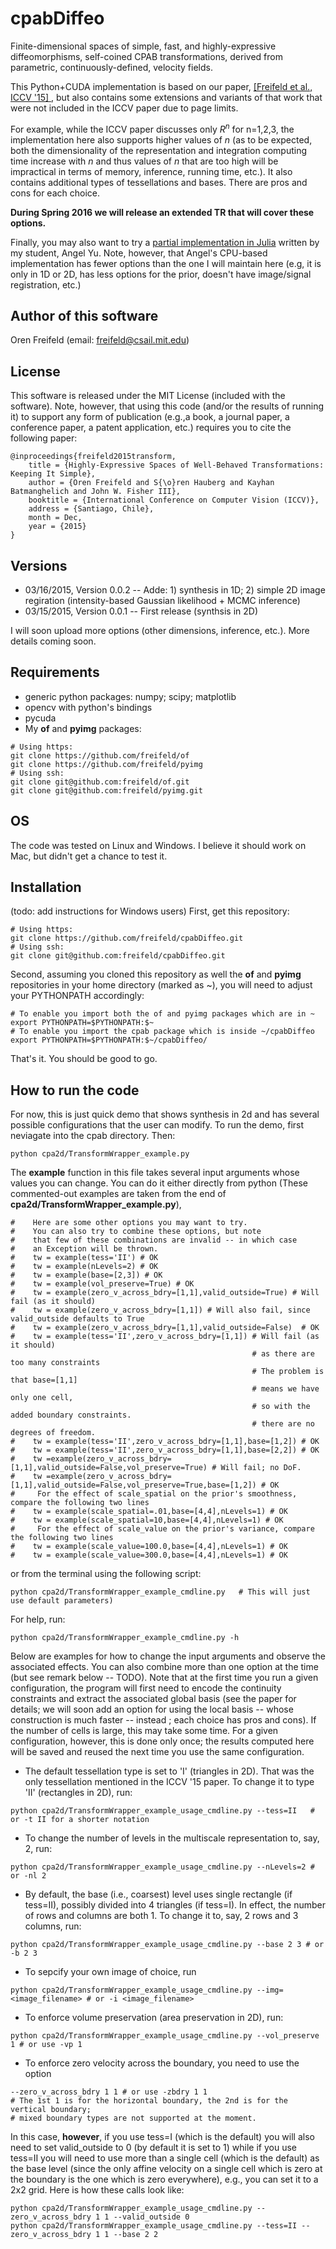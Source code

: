 # cpabDiffeo
Finite-dimensional spaces of simple, fast, and highly-expressive diffeomorphisms, self-coined CPAB transformations, derived from parametric, continuously-defined, velocity fields.

This Python+CUDA implementation is based on our paper, [\[Freifeld et al., ICCV '15\] ](http://people.csail.mit.edu/freifeld/publications.htm), but also contains some extensions and variants of that work that were not included in the ICCV paper due to page limits. 

For example, while the ICCV paper discusses only $R^n$ for n=1,2,3, the implementation here also supports higher values of $n$ (as to be expected, both the dimensionality of the representation and integration computing time increase with $n$ and thus values of $n$ that are too high will be impractical in terms of memory, inference, running time, etc.).
It also contains additional types of tessellations and bases. There are pros and cons for each choice.

**During Spring 2016 we will release an extended TR that will cover these options.**

Finally, you may also want to try a [partial implementation in Julia](https://github.com/angel8yu/cpab-diffeo-julia) written by my student, Angel Yu. Note, however, that Angel's CPU-based implementation has fewer options than the one I will maintain here (e.g, it is only in 1D or 2D, has less options for the prior, doesn't have image/signal registration, etc.)

## Author of this software

Oren Freifeld (email: freifeld@csail.mit.edu)

## License

This software is released under the MIT License (included with the software). Note, however, that using this code (and/or the results of running it) to support any form of publication (e.g.,a book, a journal paper, a conference paper, a patent application, etc.) requires you to cite the following paper:

```
@inproceedings{freifeld2015transform,
    title = {Highly-Expressive Spaces of Well-Behaved Transformations: Keeping It Simple},
    author = {Oren Freifeld and S{\o}ren Hauberg and Kayhan Batmanghelich and John W. Fisher III},
    booktitle = {International Conference on Computer Vision (ICCV)},
    address = {Santiago, Chile},
    month = Dec,
    year = {2015}
}
```

## Versions
- 03/16/2015, Version 0.0.2  -- Adde: 1) synthesis in 1D; 2) simple 2D image regiration (intensity-based Gaussian likelihood + MCMC inference)
- 03/15/2015, Version 0.0.1  -- First release (synthsis in 2D)

I will soon upload more options (other dimensions, inference, etc.). More details coming soon.

## Requirements
- generic python packages: numpy; scipy; matplotlib
- opencv with python's bindings
- pycuda
- My **of** and **pyimg** packages:
```
# Using https:
git clone https://github.com/freifeld/of
git clone https://github.com/freifeld/pyimg
# Using ssh:
git clone git@github.com:freifeld/of.git
git clone git@github.com:freifeld/pyimg.git
```
## OS
The code was tested on Linux and Windows. I believe it should work on Mac, but didn't get a chance to test it.

## Installation
(todo: add instructions for Windows users)
First, get this repository:
```
# Using https:
git clone https://github.com/freifeld/cpabDiffeo.git
# Using ssh:
git clone git@github.com:freifeld/cpabDiffeo.git
```
Second, assuming you cloned this repository as well the **of** and **pyimg** repositories in your home directory (marked as ~), you
will need to adjust your PYTHONPATH accordingly:
```
# To enable you import both the of and pyimg packages which are in ~
export PYTHONPATH=$PYTHONPATH:$~    
# To enable you import the cpab package which is inside ~/cpabDiffeo
export PYTHONPATH=$PYTHONPATH:$~/cpabDiffeo/  
```
That's it. You should be good to go.
## How to run the code
For now, this is just quick demo that shows synthesis in 2d and has several possible configurations that the user can modify. To run the demo, first neviagate into the cpab directory. Then:
```
python cpa2d/TransformWrapper_example.py 
```
The **example** function in this file takes several input arguments whose values you can change. 
You can do it either directly from python (These commented-out examples are taken from the end of **cpa2d/TransformWrapper_example.py**), 
```
#    Here are some other options you may want to try.
#    You can also try to combine these options, but note
#    that few of these combinations are invalid -- in which case 
#    an Exception will be thrown.
#    tw = example(tess='II') # OK
#    tw = example(nLevels=2) # OK
#    tw = example(base=[2,3]) # OK
#    tw = example(vol_preserve=True) # OK
#    tw = example(zero_v_across_bdry=[1,1],valid_outside=True) # Will fail (as it should)
#    tw = example(zero_v_across_bdry=[1,1]) # Will also fail, since valid_outside defaults to True
#    tw = example(zero_v_across_bdry=[1,1],valid_outside=False)  # OK
#    tw = example(tess='II',zero_v_across_bdry=[1,1]) # Will fail (as it should) 
                                                      # as there are too many constraints
                                                      # The problem is that base=[1,1]
                                                      # means we have only one cell, 
                                                      # so with the added boundary constraints. 
                                                      # there are no degrees of freedom.
#    tw = example(tess='II',zero_v_across_bdry=[1,1],base=[1,2]) # OK
#    tw = example(tess='II',zero_v_across_bdry=[1,1],base=[2,2]) # OK
#    tw =example(zero_v_across_bdry=[1,1],valid_outside=False,vol_preserve=True) # Will fail; no DoF.
#    tw =example(zero_v_across_bdry=[1,1],valid_outside=False,vol_preserve=True,base=[1,2]) # OK
#     For the effect of scale_spatial on the prior's smoothness, compare the following two lines
#    tw = example(scale_spatial=.01,base=[4,4],nLevels=1) # OK
#    tw = example(scale_spatial=10,base=[4,4],nLevels=1) # OK
#     For the effect of scale_value on the prior's variance, compare the following two lines
#    tw = example(scale_value=100.0,base=[4,4],nLevels=1) # OK
#    tw = example(scale_value=300.0,base=[4,4],nLevels=1) # OK
```
or from the terminal using the following script:
```
python cpa2d/TransformWrapper_example_cmdline.py   # This will just use default parameters)
```
For help, run:
```
python cpa2d/TransformWrapper_example_cmdline.py -h
```
Below are examples for how to change the input arguments and observe the associated effects. You can also combine more than one option at the time (but see remark below -- TODO). Note that at the first time you run a given configuration, the program will first need to encode the continuity constraints and extract the associated global basis (see the paper for details; we will soon add an option for using the local basis -- whose construction is much faster -- instead ; each choice has pros and cons). If the number of cells is large, this may take some time. For a given configuration, however, this is done only once; the results computed here will be saved and reused the next time you use the same configuration.

- The default tessellation type is set to 'I' (triangles in 2D). That was the only tessellation mentioned in the ICCV '15 paper. To change it to type 'II' (rectangles in 2D), run:
```
python cpa2d/TransformWrapper_example_usage_cmdline.py --tess=II   # or -t II for a shorter notation
```
- To change the number of levels in the multiscale representation to, say, 2, run:
```
python cpa2d/TransformWrapper_example_usage_cmdline.py --nLevels=2 # or -nl 2 
```
- By default, the base (i.e., coarsest) level uses single rectangle (if tess=II), possibly divided into 4 triangles (if tess=I). In effect, the number of rows and columns are both 1. To change it to, say, 2 rows and 3 columns, run:
```
python cpa2d/TransformWrapper_example_usage_cmdline.py --base 2 3 # or -b 2 3 
```
- To sepcify your own image of choice, run
```
python cpa2d/TransformWrapper_example_usage_cmdline.py --img=<image_filename> # or -i <image_filename> 
```
- To enforce volume preservation (area preservation in 2D), run:
```
python cpa2d/TransformWrapper_example_usage_cmdline.py --vol_preserve 1 # or use -vp 1
```
- To enforce zero velocity across the boundary, you need to use the option
```
--zero_v_across_bdry 1 1 # or use -zbdry 1 1 
# The 1st 1 is for the horizontal boundary, the 2nd is for the vertical boundary; 
# mixed boundary types are not supported at the moment. 
```
In this case, **however**, if you use tess=I (which is the default) you will also need to set valid_outside to 0 (by default it is set to 1) while if you use tess=II you will need to use more than a single cell (which is the default) as the base level (since the only affine velocity on a single cell which is zero at the boundary is the one which is zero everywhere), e.g., you can set it to a 2x2 grid. Here is how these calls look like:
```
python cpa2d/TransformWrapper_example_usage_cmdline.py --zero_v_across_bdry 1 1 --valid_outside 0
python cpa2d/TransformWrapper_example_usage_cmdline.py --tess=II --zero_v_across_bdry 1 1 --base 2 2
```


